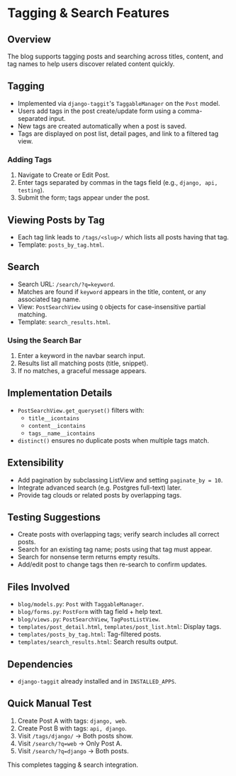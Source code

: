 # Tagging & Search Features

## Overview
The blog supports tagging posts and searching across titles, content, and tag names to help users discover related content quickly.

## Tagging
- Implemented via `django-taggit`'s `TaggableManager` on the `Post` model.
- Users add tags in the post create/update form using a comma-separated input.
- New tags are created automatically when a post is saved.
- Tags are displayed on post list, detail pages, and link to a filtered tag view.

### Adding Tags
1. Navigate to Create or Edit Post.
2. Enter tags separated by commas in the tags field (e.g., `django, api, testing`).
3. Submit the form; tags appear under the post.

## Viewing Posts by Tag
- Each tag link leads to `/tags/<slug>/` which lists all posts having that tag.
- Template: `posts_by_tag.html`.

## Search
- Search URL: `/search/?q=keyword`.
- Matches are found if `keyword` appears in the title, content, or any associated tag name.
- View: `PostSearchView` using `Q` objects for case-insensitive partial matching.
- Template: `search_results.html`.

### Using the Search Bar
1. Enter a keyword in the navbar search input.
2. Results list all matching posts (title, snippet).
3. If no matches, a graceful message appears.

## Implementation Details
- `PostSearchView.get_queryset()` filters with:
  - `title__icontains`
  - `content__icontains`
  - `tags__name__icontains`
- `distinct()` ensures no duplicate posts when multiple tags match.

## Extensibility
- Add pagination by subclassing ListView and setting `paginate_by = 10`.
- Integrate advanced search (e.g. Postgres full-text) later.
- Provide tag clouds or related posts by overlapping tags.

## Testing Suggestions
- Create posts with overlapping tags; verify search includes all correct posts.
- Search for an existing tag name; posts using that tag must appear.
- Search for nonsense term returns empty results.
- Add/edit post to change tags then re-search to confirm updates.

## Files Involved
- `blog/models.py`: `Post` with `TaggableManager`.
- `blog/forms.py`: `PostForm` with tag field + help text.
- `blog/views.py`: `PostSearchView`, `TagPostListView`.
- `templates/post_detail.html`, `templates/post_list.html`: Display tags.
- `templates/posts_by_tag.html`: Tag-filtered posts.
- `templates/search_results.html`: Search results output.

## Dependencies
- `django-taggit` already installed and in `INSTALLED_APPS`.

## Quick Manual Test
1. Create Post A with tags: `django, web`.
2. Create Post B with tags: `api, django`.
3. Visit `/tags/django/` → Both posts show.
4. Visit `/search/?q=web` → Only Post A.
5. Visit `/search/?q=django` → Both posts.

This completes tagging & search integration.
